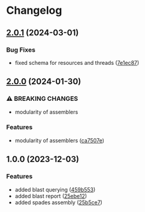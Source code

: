 # Changelog

## [2.0.1](https://github.com/xsitarcik/assembly/compare/v2.0.0...v2.0.1) (2024-03-01)


### Bug Fixes

* fixed schema for resources and threads ([7e1ec87](https://github.com/xsitarcik/assembly/commit/7e1ec87453f9c33a7fe7948f6b6b38c3b77904b6))

## [2.0.0](https://github.com/xsitarcik/assembly/compare/v1.0.0...v2.0.0) (2024-01-30)


### ⚠ BREAKING CHANGES

* modularity of assemblers

### Features

* modularity of assemblers ([ca7507e](https://github.com/xsitarcik/assembly/commit/ca7507eb7d4517b0adae679ce94a2ecece71d8d0))

## 1.0.0 (2023-12-03)


### Features

* added blast querying ([459b553](https://github.com/xsitarcik/assembly/commit/459b55358dba52763ea234581113a9c7b509c259))
* added blast report ([25ebe12](https://github.com/xsitarcik/assembly/commit/25ebe12f183a4b0b75b5810f0125a6e380477b67))
* added spades assembly ([25b5ce7](https://github.com/xsitarcik/assembly/commit/25b5ce7fd6a68dc3229ce83b60b9b1ad6470b474))
